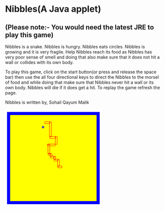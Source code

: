 Nibbles(A Java applet)
======================

(Please note:- You would need the latest JRE to play this game) 
-------------------------------------------------------------------

Nibbles is a snake. Nibbles is hungry. Nibbles eats circles. Nibbles is growing and it is very fragile. Help Nibbles reach its food as Nibbles has very poor sense of smell and doing that also make sure that it does not hit a wall or collides with its own body.

To play this game, click on the start button(or press and release the space bar) then use the all four directional keys to direct the Nibbles to the morsel of food and while doing that make sure that Nibbles never hit a wall or its own body. Nibbles will die if it does get a hit. To replay the game refresh the page.

Nibbles is written by, Sohail Qayum Malik

![Screenshot of Nibbles](screenshot.png)

